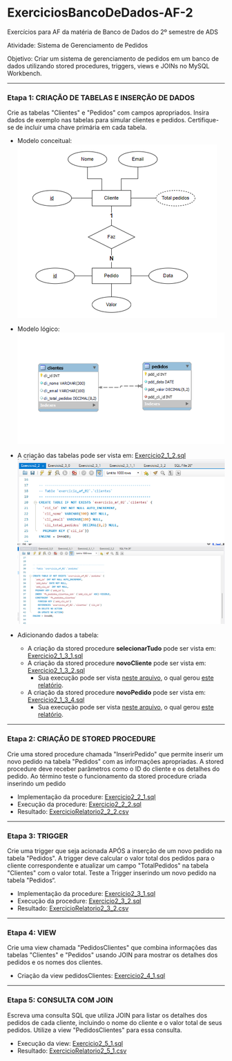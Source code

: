 # ExerciciosBancoDeDados-AF-2
Exercícios para AF da matéria de Banco de Dados do 2º semestre de ADS

Atividade: Sistema de Gerenciamento de Pedidos <br>

Objetivo: Criar um sistema de gerenciamento de pedidos em um banco de dados utilizando stored procedures, triggers, views e JOINs no MySQL Workbench.

---
### Etapa 1: CRIAÇÃO DE TABELAS E INSERÇÃO DE DADOS
Crie as tabelas "Clientes" e "Pedidos" com campos apropriados. Insira dados de exemplo nas tabelas para simular clientes e pedidos. Certifique-se de incluir uma chave primária em cada tabela.

* Modelo conceitual: <br>
   ![ExercicioModeloConceitual2_1_1.png](https://github.com/YasminBrazASilva/ExerciciosBancoDeDados-AF-2/blob/main/ExercicioModeloConceitual2_1_1.png)<br>
* Modelo lógico: <br>
   ![ExercicioModeloLogico2_1_1.png](https://github.com/YasminBrazASilva/ExerciciosBancoDeDados-AF-2/blob/main/ExercicioModeloLogico2_1_1.png)<br>
* A criação das tabelas pode ser vista em: [Exercicio2_1_2.sql](https://github.com/YasminBrazASilva/ExerciciosBancoDeDados-AF-2/blob/main/Exercicio2_1_2.sql) <br> 
  ![ExercicioTela2_1_2_1.png](https://github.com/YasminBrazASilva/ExerciciosBancoDeDados-AF-2/blob/main/ExercicioTela2_1_2_1.png)
  ![ExercicioTela2_1_2_2.png](https://github.com/YasminBrazASilva/ExerciciosBancoDeDados-AF-2/blob/main/ExercicioTela2_1_2_2.png)
  
* Adicionando dados a tabela:
  * A criação da stored procedure **selecionarTudo** pode ser vista em: [Exercicio2_1_3_1.sql](https://github.com/YasminBrazASilva/ExerciciosBancoDeDados-AF-2/blob/main/Exercicio2_1_3_1.sql) <br>
  * A criação da stored procedure **novoCliente** pode ser vista em: [Exercicio2_1_3_2.sql](https://github.com/YasminBrazASilva/ExerciciosBancoDeDados-AF-2/blob/main/Exercicio2_1_3_2.sql) <br>
    * Sua execução pode ser vista [neste arquivo](https://github.com/YasminBrazASilva/ExerciciosBancoDeDados-AF-2/blob/main/Exercicio2_1_3_3.sql), o qual gerou [este relatório](https://github.com/YasminBrazASilva/ExerciciosBancoDeDados-AF-2/blob/main/ExercicioRelatorio2_1_3_3.csv). <br>
  * A criação da stored procedure **novoPedido** pode ser vista em: [Exercicio2_1_3_4.sql](https://github.com/YasminBrazASilva/ExerciciosBancoDeDados-AF-2/blob/main/Exercicio2_1_3_4.sql) <br>
    * Sua execução pode ser vista [neste arquivo](https://github.com/YasminBrazASilva/ExerciciosBancoDeDados-AF-2/blob/main/Exercicio2_1_3_5.sql), o qual gerou [este relatório](https://github.com/YasminBrazASilva/ExerciciosBancoDeDados-AF-2/blob/main/ExercicioRelatorio2_1_3_5.csv). <br>

---
### Etapa 2: CRIAÇÃO DE STORED PROCEDURE
Crie uma stored procedure chamada "InserirPedido" que permite inserir um novo pedido na tabela "Pedidos" com as informações apropriadas. A stored procedure deve receber parâmetros como o ID do cliente e os detalhes do pedido. Ao término teste o funcionamento da stored procedure criada inserindo um pedido<br>
   * Implementação da procedure: [Exercicio2_2_1.sql](https://github.com/YasminBrazASilva/ExerciciosBancoDeDados-AF-2/blob/main/Exercicio2_2_1.sql)
   * Execução da procedure: [Exercicio2_2_2.sql](https://github.com/YasminBrazASilva/ExerciciosBancoDeDados-AF-2/blob/main/Exercicio2_2_2.sql)
   * Resultado: [ExercicioRelatorio2_2_2.csv](https://github.com/YasminBrazASilva/ExerciciosBancoDeDados-AF-2/blob/main/ExercicioRelatorio2_2_2.csv)

---
### Etapa 3: TRIGGER
Crie uma trigger que seja acionada APÓS a inserção de um novo pedido na tabela "Pedidos". A trigger deve calcular o valor total dos pedidos para o cliente correspondente e atualizar um campo "TotalPedidos" na tabela "Clientes" com o valor total. Teste a Trigger inserindo um novo pedido na tabela "Pedidos“.<br>
   * Implementação da procedure: [Exercicio2_3_1.sql](https://github.com/YasminBrazASilva/ExerciciosBancoDeDados-AF-2/blob/main/Exercicio2_3_1.sql)
   * Execução da procedure: [Exercicio2_3_2.sql](https://github.com/YasminBrazASilva/ExerciciosBancoDeDados-AF-2/blob/main/Exercicio2_3_2.sql)
   * Resultado: [ExercicioRelatorio2_3_2.csv](https://github.com/YasminBrazASilva/ExerciciosBancoDeDados-AF-2/blob/main/ExercicioRelatorio2_3_2.csv) 

---
### Etapa 4: VIEW
Crie uma view chamada "PedidosClientes" que combina informações das tabelas "Clientes" e "Pedidos" usando JOIN para mostrar os detalhes dos pedidos e os nomes dos clientes.<br>
   * Criação da view pedidosClientes: [Exercicio2_4_1.sql](https://github.com/YasminBrazASilva/ExerciciosBancoDeDados-AF-2/blob/main/Exercicio2_4_1.sql)

---
### Etapa 5: CONSULTA COM JOIN
Escreva uma consulta SQL que utiliza JOIN para listar os detalhes dos pedidos de cada cliente, incluindo o nome do cliente e o valor total de seus pedidos. Utilize a view "PedidosClientes" para essa consulta.<br>
  * Execução da view: [Exercicio2_5_1.sql](https://github.com/YasminBrazASilva/ExerciciosBancoDeDados-AF-2/blob/main/Exercicio2_5_1.sql)
  * Resultado: [ExercicioRelatorio2_5_1.csv](https://github.com/YasminBrazASilva/ExerciciosBancoDeDados-AF-2/blob/main/ExercicioRelatorio2_5_1.csv) 

